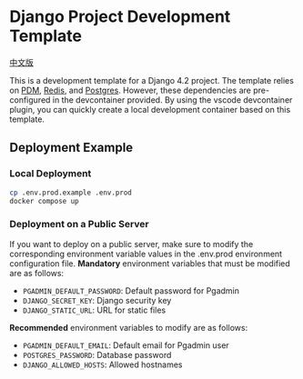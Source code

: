 # Django Project Development Template

[中文版](./README.zh.md)

This is a development template for a Django 4.2 project. The template relies on [PDM](https://pdm-project.org/), [Redis](https://redis.io/), and [Postgres](https://www.postgresql.org/). However, these dependencies are pre-configured in the devcontainer provided. By using the vscode devcontainer plugin, you can quickly create a local development container based on this template.

## Deployment Example

### Local Deployment

```bash
cp .env.prod.example .env.prod
docker compose up
```

### Deployment on a Public Server

If you want to deploy on a public server, make sure to modify the corresponding environment variable values in the .env.prod environment configuration file. **Mandatory** environment variables that must be modified are as follows:

- `PGADMIN_DEFAULT_PASSWORD`: Default password for Pgadmin
- `DJANGO_SECRET_KEY`: Django security key
- `DJANGO_STATIC_URL`: URL for static files

**Recommended** environment variables to modify are as follows:

- `PGADMIN_DEFAULT_EMAIL`: Default email for Pgadmin user
- `POSTGRES_PASSWORD`: Database password
- `DJANGO_ALLOWED_HOSTS`: Allowed hostnames
